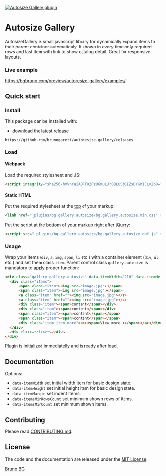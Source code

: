 [![Autosize Gallery plugin](https://raw.githubusercontent.com/brunogarett/autoresize-gallery/master/docs/cover.jpg)](https://bgstudio.online/)

# Autosize Gallery

AutosizeGallery is small javascript library for dynamically expand items to their parent container automaticaly. It shown in every time only required rows and last item with link to show catalog detail. Great for responsive layouts.

### Live example

https://bgbruno.com/preview/autoresize-gallery/examples/

## Quick start

### Install

This package can be installed with:

- download the [latest release](https://github.com/brunogarett/autoresize-gallery/releases)
```
https://github.com/brunogarett/autoresize-gallery/releases
```

### Load

#### Webpack

Load the required stylesheet and JS:

```html
<script integrity="sha256-hVVnYaiADRTO2PzUGmuLJr8BLUSjGIZsDYGmIJLv2b8=" crossorigin="anonymous" src="https://code.jquery.com/jquery-3.1.1.min.js"></script>
```

#### Static HTML

Put the required stylesheet at the [top](https://developer.yahoo.com/performance/rules.html#css_top) of your markup:

```html
<link href="_plugins/bg.gallery.autosize/bg.gallery.autosize.min.css" rel="stylesheet" />
```

Put the script at the [bottom](https://developer.yahoo.com/performance/rules.html#js_bottom) of your markup right after jQuery:

```html
<script src="_plugins/bg.gallery.autosize/bg.gallery.autosize.obf.js" type="text/javascript"></script>
```

### Usage

Wrap your items (`div`, `a`, `img`, `span`, `li` etc.) with a container element (`div`, `ul` etc.) and set them class `item`. Parent control class `gallery-autosize` is mandatory to apply proper function:

```html
<div class="gallery gallery-autosize" data-itemWidth="210" data-itemHeight="140" data-itemMargin="1" data-itemsMinRowsCount="2" data-itemsMinCount="11">
  <div class="items">
      <span class="item"><img src="image.jpg"></span>
      <span class="item"><img src="image.jpg"></span>
      <a class="item" href=""><img src="image.jpg"></a>
      <a class="item" href=""><img src="image.jpg"></a>
      <div class="item"><span>content</span></div>
      <div class="item"><span>content</span></div>
      <span class="item"><span>content</span></span>
      <span class="item"><span>content</span></span>
      <div class="item item-more"><a><span>View more ></span></a></div>
  </div>
  <div class="clear"></div>
</div>
```

[Plugin](https://learn.jquery.com/plugins) is initialized immediatelly and is ready after load.

## Documentation

Options:

  * `data-itemWidth` set initial width item for basic design state.
  * `data-itemHeight` set initial height item for basic design state.
  * `data-itemMargin` set indent items.
  * `data-itemsMinRowsCount` set minimum shown rows of items.
  * `data-itemsMinCount` set minimum shown items.
  
## Contributing

Please read [CONTRIBUTING.md](CONTRIBUTING.md).

## License

The code and the documentation are released under the [MIT License](LICENSE).

[Bruno BG](https://bgbruno.com)
